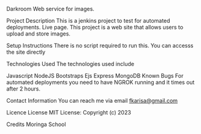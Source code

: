Darkroom
Web service for images.

Project Description
This is a jenkins project to test for automated deployments. Live page. This project is a web site that allows users to upload and store images.

Setup Instructions
There is no script required to run this. You can accesss the site directly

Technologies Used
The technologies used include

Javascript
NodeJS
Bootstraps
Ejs
Express
MongoDB
Known Bugs
For automated deployments you need to have NGROK running and it times out after 2 hours.

Contact Information
You can reach me via email fkarisa@gmail.com

Licence
License MIT License: Copyright (c) 2023

Credits
Moringa School
